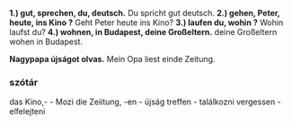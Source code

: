 
**1.)  gut, sprechen, du, deutsch.**
	Du spricht gut deutsch.
**2.) gehen, Peter, heute, ins Kino ?**
	Geht Peter heute ins Kino?
**3.) laufen du, wohin ?**
	Wohin laufst du?
**4.) wohnen, in Budapest, deine Großeltern.**
	deine Großeltern wohen in Budapest.

**Nagypapa újságot olvas.**
	Mein Opa liest einde Zeitung.




### szótár
das Kino,-  - Mozi
die Zeiitung, -en - újság
treffen - találkozni
vergessen - elfelejteni